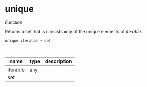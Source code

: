# unique

_Function_

Returns a set that is consists only of the unique elements of _iterable_.

<pre><code>unique iterable &rarr; set</code></pre>
<br>

| name | type | description |
|------|------|-------------|
|iterable|any||
|set|||


